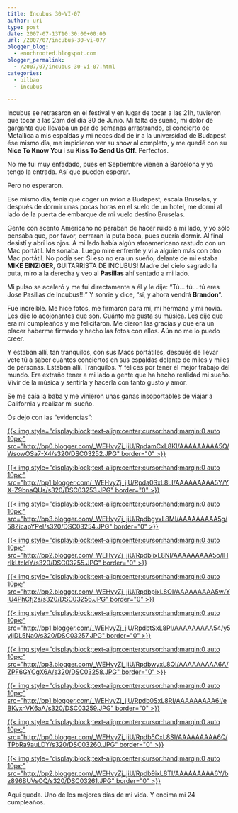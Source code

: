 ```yaml
---
title: Incubus 30-VI-07
author: uri
type: post
date: 2007-07-13T10:30:00+00:00
url: /2007/07/incubus-30-vi-07/
blogger_blog:
  - enochrooted.blogspot.com
blogger_permalink:
  - /2007/07/incubus-30-vi-07.html
categories:
  - bilbao
  - incubus

---
```

Incubus se retrasaron en el festival y en lugar de tocar a las 21h, tuvieron que tocar a las 2am del día 30 de Junio. Mi falta de sueño, mi dolor de garganta que llevaba un par de semanas arrastrando, el concierto de Metallica a mis espaldas y mi necesidad de ir a la universidad de Budapest ése mismo día, me impidieron ver su show al completo, y me quedé con su <span style="font-weight:bold;">Nice To Know You</span> i su <span style="font-weight:bold;">Kiss To Send Us Off</span>. Perfectos.

No me fui muy enfadado, pues en Septiembre vienen a Barcelona y ya tengo la entrada. Así que pueden esperar.

Pero no esperaron.

Ese mismo día, tenía que coger un avión a Budapest, escala Bruselas, y después de dormir unas pocas horas en el suelo de un hotel, me dormí al lado de la puerta de embarque de mi vuelo destino Bruselas.

Gente con acento Americano no paraban de hacer ruido a mi lado, y yo sólo pensaba que, por favor, cerraran la puta boca, pues quería dormir. Al final desistí y abrí los ojos. A mi lado había algún afroamericano rastudo con un Mac portátil. Me sonaba. Luego miré enfrente y vi a alguien más con otro Mac portátil. No podía ser. Si eso no era un sueño, delante de mi estaba <span style="font-weight:bold;">MIKE EINZIGER</span>, GUITARRISTA DE INCUBUS! Madre del cielo sagrado la puta, miro a la derecha y veo al <span style="font-weight:bold;">Pasillas</span> ahí sentado a mi lado.

Mi pulso se aceleró y me fui directamente a él y le dije: &#8220;Tú&#8230; tú&#8230; tú eres Jose Pasillas de Incubus!!!&#8221; Y sonrie y dice, &#8220;sí, y ahora vendrá <span style="font-weight:bold;">Brandon</span>&#8220;.

Fue increíble. Me hice fotos, me firmaron para mí, mi hermana y mi novia. Les dije lo acojonantes que son. Cuánto me gusta su música. Les dije que era mi cumpleaños y me felicitaron. Me dieron las gracias y que era un placer haberme firmado y hecho las fotos con ellos. Aún no me lo puedo creer.

Y estaban allí, tan tranquilos, con sus Macs portátiles, después de llevar vete tú a saber cuántos conciertos en sus espaldas delante de miles y miles de personas. Estaban allí. Tranquilos. Y felices por tener el mejor trabajo del mundo. Era extraño tener a mi lado a gente que ha hecho realidad mi sueño. Vivir de la música y sentirla y hacerla con tanto gusto y amor.

Se me caía la baba y me vinieron unas ganas insoportables de viajar a California y realizar mi sueño.

Os dejo con las &#8220;evidencias&#8221;:

[{{< img style="display:block;text-align:center;cursor:hand;margin:0 auto 10px;" src="http://bp0.blogger.com/_WEHvyZj_jiU/RpdamCxL8KI/AAAAAAAAA5Q/WsowOSa7-X4/s320/DSC03252.JPG" border="0" >}}][1]

[{{< img style="display:block;text-align:center;cursor:hand;margin:0 auto 10px;" src="http://bp1.blogger.com/_WEHvyZj_jiU/Rpda0SxL8LI/AAAAAAAAA5Y/YX-Z9bnaQUs/s320/DSC03253.JPG" border="0" >}}][2]

[{{< img style="display:block;text-align:center;cursor:hand;margin:0 auto 10px;" src="http://bp3.blogger.com/_WEHvyZj_jiU/RpdbgyxL8MI/AAAAAAAAA5g/58ZicapYPeI/s320/DSC03254.JPG" border="0" >}}][3]

[{{< img style="display:block;text-align:center;cursor:hand;margin:0 auto 10px;" src="http://bp2.blogger.com/_WEHvyZj_jiU/RpdblixL8NI/AAAAAAAAA5o/lHrIkLtcldY/s320/DSC03255.JPG" border="0" >}}][4]

[{{< img style="display:block;text-align:center;cursor:hand;margin:0 auto 10px;" src="http://bp2.blogger.com/_WEHvyZj_jiU/RpdbpixL8OI/AAAAAAAAA5w/YlU4PhCfj2s/s320/DSC03256.JPG" border="0" >}}][5]

[{{< img style="display:block;text-align:center;cursor:hand;margin:0 auto 10px;" src="http://bp1.blogger.com/_WEHvyZj_jiU/RpdbtSxL8PI/AAAAAAAAA54/y5yIjDL5Na0/s320/DSC03257.JPG" border="0" >}}][6]

[{{< img style="display:block;text-align:center;cursor:hand;margin:0 auto 10px;" src="http://bp3.blogger.com/_WEHvyZj_jiU/RpdbwyxL8QI/AAAAAAAAA6A/ZPF6GYCgX6A/s320/DSC03258.JPG" border="0" >}}][7]

[{{< img style="display:block;text-align:center;cursor:hand;margin:0 auto 10px;" src="http://bp1.blogger.com/_WEHvyZj_jiU/Rpdb0SxL8RI/AAAAAAAAA6I/eBKyxnVK6aA/s320/DSC03259.JPG" border="0" >}}][8]

[{{< img style="display:block;text-align:center;cursor:hand;margin:0 auto 10px;" src="http://bp0.blogger.com/_WEHvyZj_jiU/Rpdb5CxL8SI/AAAAAAAAA6Q/TPbRa9auLDY/s320/DSC03260.JPG" border="0" >}}][9]

[{{< img style="display:block;text-align:center;cursor:hand;margin:0 auto 10px;" src="http://bp2.blogger.com/_WEHvyZj_jiU/Rpdb9ixL8TI/AAAAAAAAA6Y/bz896BUVsOQ/s320/DSC03261.JPG" border="0" >}}][10]

Aquí queda. Uno de los mejores días de mi vida. Y encima mi 24 cumpleaños.

 [1]: http://bp0.blogger.com/_WEHvyZj_jiU/RpdamCxL8KI/AAAAAAAAA5Q/WsowOSa7-X4/s1600-h/DSC03252.JPG
 [2]: http://bp1.blogger.com/_WEHvyZj_jiU/Rpda0SxL8LI/AAAAAAAAA5Y/YX-Z9bnaQUs/s1600-h/DSC03253.JPG
 [3]: http://bp3.blogger.com/_WEHvyZj_jiU/RpdbgyxL8MI/AAAAAAAAA5g/58ZicapYPeI/s1600-h/DSC03254.JPG
 [4]: http://bp2.blogger.com/_WEHvyZj_jiU/RpdblixL8NI/AAAAAAAAA5o/lHrIkLtcldY/s1600-h/DSC03255.JPG
 [5]: http://bp2.blogger.com/_WEHvyZj_jiU/RpdbpixL8OI/AAAAAAAAA5w/YlU4PhCfj2s/s1600-h/DSC03256.JPG
 [6]: http://bp1.blogger.com/_WEHvyZj_jiU/RpdbtSxL8PI/AAAAAAAAA54/y5yIjDL5Na0/s1600-h/DSC03257.JPG
 [7]: http://bp3.blogger.com/_WEHvyZj_jiU/RpdbwyxL8QI/AAAAAAAAA6A/ZPF6GYCgX6A/s1600-h/DSC03258.JPG
 [8]: http://bp1.blogger.com/_WEHvyZj_jiU/Rpdb0SxL8RI/AAAAAAAAA6I/eBKyxnVK6aA/s1600-h/DSC03259.JPG
 [9]: http://bp0.blogger.com/_WEHvyZj_jiU/Rpdb5CxL8SI/AAAAAAAAA6Q/TPbRa9auLDY/s1600-h/DSC03260.JPG
 [10]: http://bp2.blogger.com/_WEHvyZj_jiU/Rpdb9ixL8TI/AAAAAAAAA6Y/bz896BUVsOQ/s1600-h/DSC03261.JPG